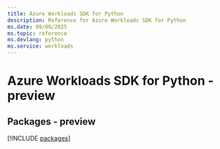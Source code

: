 ```yaml
---
title: Azure Workloads SDK for Python
description: Reference for Azure Workloads SDK for Python
ms.date: 09/09/2025
ms.topic: reference
ms.devlang: python
ms.service: workloads
---
```

# Azure Workloads SDK for Python - preview
## Packages - preview
[!INCLUDE [packages](workloads-index.md)]